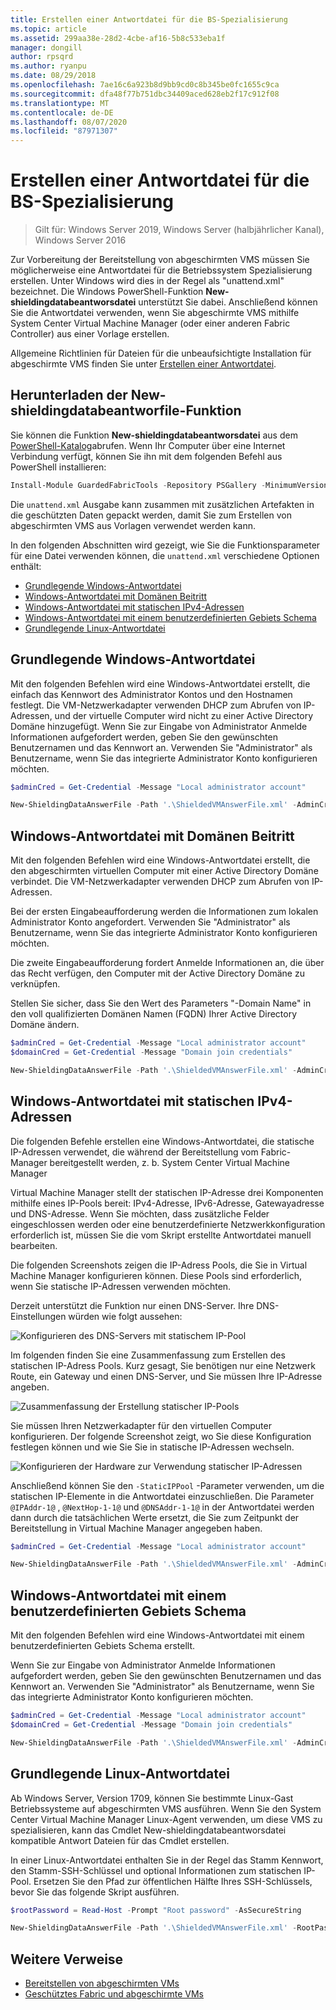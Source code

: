 ```yaml
---
title: Erstellen einer Antwortdatei für die BS-Spezialisierung
ms.topic: article
ms.assetid: 299aa38e-28d2-4cbe-af16-5b8c533eba1f
manager: dongill
author: rpsqrd
ms.author: ryanpu
ms.date: 08/29/2018
ms.openlocfilehash: 7ae16c6a923b8d9bb9cd0c8b345be0fc1655c9ca
ms.sourcegitcommit: dfa48f77b751dbc34409aced628eb2f17c912f08
ms.translationtype: MT
ms.contentlocale: de-DE
ms.lasthandoff: 08/07/2020
ms.locfileid: "87971307"
---
```

# <a name="create-os-specialization-answer-file"></a>Erstellen einer Antwortdatei für die BS-Spezialisierung

>Gilt für: Windows Server 2019, Windows Server (halbjährlicher Kanal), Windows Server 2016

Zur Vorbereitung der Bereitstellung von abgeschirmten VMS müssen Sie möglicherweise eine Antwortdatei für die Betriebssystem Spezialisierung erstellen. Unter Windows wird dies in der Regel als "unattend.xml" bezeichnet. Die Windows PowerShell-Funktion **New-shieldingdatabeantworsdatei** unterstützt Sie dabei. Anschließend können Sie die Antwortdatei verwenden, wenn Sie abgeschirmte VMS mithilfe System Center Virtual Machine Manager (oder einer anderen Fabric Controller) aus einer Vorlage erstellen.

Allgemeine Richtlinien für Dateien für die unbeaufsichtigte Installation für abgeschirmte VMS finden Sie unter [Erstellen einer Antwortdatei](guarded-fabric-tenant-creates-shielding-data.md#create-an-answer-file).

## <a name="downloading-the-new-shieldingdataanswerfile-function"></a>Herunterladen der New-shieldingdatabeantworfile-Funktion

Sie können die Funktion **New-shieldingdatabeantworsdatei** aus dem [PowerShell-Katalog](https://aka.ms/gftools)abrufen. Wenn Ihr Computer über eine Internet Verbindung verfügt, können Sie ihn mit dem folgenden Befehl aus PowerShell installieren:

```powershell
Install-Module GuardedFabricTools -Repository PSGallery -MinimumVersion 1.0.0
```

Die `unattend.xml` Ausgabe kann zusammen mit zusätzlichen Artefakten in die geschützten Daten gepackt werden, damit Sie zum Erstellen von abgeschirmten VMS aus Vorlagen verwendet werden kann.

In den folgenden Abschnitten wird gezeigt, wie Sie die Funktionsparameter für eine Datei verwenden können, die `unattend.xml` verschiedene Optionen enthält:

- [Grundlegende Windows-Antwortdatei](#basic-windows-answer-file)
- [Windows-Antwortdatei mit Domänen Beitritt](#windows-answer-file-with-domain-join)
- [Windows-Antwortdatei mit statischen IPv4-Adressen](#windows-answer-file-with-static-ipv4-addresses)
- [Windows-Antwortdatei mit einem benutzerdefinierten Gebiets Schema](#windows-answer-file-with-a-custom-locale)
- [Grundlegende Linux-Antwortdatei](#basic-linux-answer-file)

## <a name="basic-windows-answer-file"></a>Grundlegende Windows-Antwortdatei

Mit den folgenden Befehlen wird eine Windows-Antwortdatei erstellt, die einfach das Kennwort des Administrator Kontos und den Hostnamen festlegt.
Die VM-Netzwerkadapter verwenden DHCP zum Abrufen von IP-Adressen, und der virtuelle Computer wird nicht zu einer Active Directory Domäne hinzugefügt.
Wenn Sie zur Eingabe von Administrator Anmelde Informationen aufgefordert werden, geben Sie den gewünschten Benutzernamen und das Kennwort an.
Verwenden Sie "Administrator" als Benutzername, wenn Sie das integrierte Administrator Konto konfigurieren möchten.

```powershell
$adminCred = Get-Credential -Message "Local administrator account"

New-ShieldingDataAnswerFile -Path '.\ShieldedVMAnswerFile.xml' -AdminCredentials $adminCred
```

## <a name="windows-answer-file-with-domain-join"></a>Windows-Antwortdatei mit Domänen Beitritt

Mit den folgenden Befehlen wird eine Windows-Antwortdatei erstellt, die den abgeschirmten virtuellen Computer mit einer Active Directory Domäne verbindet.
Die VM-Netzwerkadapter verwenden DHCP zum Abrufen von IP-Adressen.

Bei der ersten Eingabeaufforderung werden die Informationen zum lokalen Administrator Konto angefordert.
Verwenden Sie "Administrator" als Benutzername, wenn Sie das integrierte Administrator Konto konfigurieren möchten.

Die zweite Eingabeaufforderung fordert Anmelde Informationen an, die über das Recht verfügen, den Computer mit der Active Directory Domäne zu verknüpfen.

Stellen Sie sicher, dass Sie den Wert des Parameters "-Domain Name" in den voll qualifizierten Domänen Namen (FQDN) Ihrer Active Directory Domäne ändern.

```powershell
$adminCred = Get-Credential -Message "Local administrator account"
$domainCred = Get-Credential -Message "Domain join credentials"

New-ShieldingDataAnswerFile -Path '.\ShieldedVMAnswerFile.xml' -AdminCredentials $adminCred -DomainName 'my.contoso.com' -DomainJoinCredentials $domainCred
```
## <a name="windows-answer-file-with-static-ipv4-addresses"></a>Windows-Antwortdatei mit statischen IPv4-Adressen

Die folgenden Befehle erstellen eine Windows-Antwortdatei, die statische IP-Adressen verwendet, die während der Bereitstellung vom Fabric-Manager bereitgestellt werden, z. b. System Center Virtual Machine Manager

Virtual Machine Manager stellt der statischen IP-Adresse drei Komponenten mithilfe eines IP-Pools bereit: IPv4-Adresse, IPv6-Adresse, Gatewayadresse und DNS-Adresse. Wenn Sie möchten, dass zusätzliche Felder eingeschlossen werden oder eine benutzerdefinierte Netzwerkkonfiguration erforderlich ist, müssen Sie die vom Skript erstellte Antwortdatei manuell bearbeiten.

Die folgenden Screenshots zeigen die IP-Adress Pools, die Sie in Virtual Machine Manager konfigurieren können. Diese Pools sind erforderlich, wenn Sie statische IP-Adressen verwenden möchten.

Derzeit unterstützt die Funktion nur einen DNS-Server. Ihre DNS-Einstellungen würden wie folgt aussehen:

![Konfigurieren des DNS-Servers mit statischem IP-Pool](../media/Guarded-Fabric-Shielded-VM/guarded-host-unattend-static-ip-address-pool-dns-settings.png)

Im folgenden finden Sie eine Zusammenfassung zum Erstellen des statischen IP-Adress Pools. Kurz gesagt, Sie benötigen nur eine Netzwerk Route, ein Gateway und einen DNS-Server, und Sie müssen Ihre IP-Adresse angeben.

![Zusammenfassung der Erstellung statischer IP-Pools](../media/Guarded-Fabric-Shielded-VM/guarded-host-unattend-static-ip-address-pool-summary.png)

Sie müssen Ihren Netzwerkadapter für den virtuellen Computer konfigurieren. Der folgende Screenshot zeigt, wo Sie diese Konfiguration festlegen können und wie Sie Sie in statische IP-Adressen wechseln.

![Konfigurieren der Hardware zur Verwendung statischer IP-Adressen](../media/Guarded-Fabric-Shielded-VM/guarded-host-unattend-static-ip-address-pool-network-adapter-settings.png)

Anschließend können Sie den `-StaticIPPool` -Parameter verwenden, um die statischen IP-Elemente in die Antwortdatei einzuschließen. Die Parameter `@IPAddr-1@` , `@NextHop-1-1@` und `@DNSAddr-1-1@` in der Antwortdatei werden dann durch die tatsächlichen Werte ersetzt, die Sie zum Zeitpunkt der Bereitstellung in Virtual Machine Manager angegeben haben.

```powershell
$adminCred = Get-Credential -Message "Local administrator account"

New-ShieldingDataAnswerFile -Path '.\ShieldedVMAnswerFile.xml' -AdminCredentials $adminCred -StaticIPPool IPv4Address
```

## <a name="windows-answer-file-with-a-custom-locale"></a>Windows-Antwortdatei mit einem benutzerdefinierten Gebiets Schema

Mit den folgenden Befehlen wird eine Windows-Antwortdatei mit einem benutzerdefinierten Gebiets Schema erstellt.

Wenn Sie zur Eingabe von Administrator Anmelde Informationen aufgefordert werden, geben Sie den gewünschten Benutzernamen und das Kennwort an.
Verwenden Sie "Administrator" als Benutzername, wenn Sie das integrierte Administrator Konto konfigurieren möchten.

```powershell
$adminCred = Get-Credential -Message "Local administrator account"
$domainCred = Get-Credential -Message "Domain join credentials"

New-ShieldingDataAnswerFile -Path '.\ShieldedVMAnswerFile.xml' -AdminCredentials $adminCred -Locale es-ES
```

## <a name="basic-linux-answer-file"></a>Grundlegende Linux-Antwortdatei

Ab Windows Server, Version 1709, können Sie bestimmte Linux-Gast Betriebssysteme auf abgeschirmten VMS ausführen.
Wenn Sie den System Center Virtual Machine Manager Linux-Agent verwenden, um diese VMS zu spezialisieren, kann das Cmdlet New-shieldingdatabeantworsdatei kompatible Antwort Dateien für das Cmdlet erstellen.

In einer Linux-Antwortdatei enthalten Sie in der Regel das Stamm Kennwort, den Stamm-SSH-Schlüssel und optional Informationen zum statischen IP-Pool.
Ersetzen Sie den Pfad zur öffentlichen Hälfte Ihres SSH-Schlüssels, bevor Sie das folgende Skript ausführen.

```powershell
$rootPassword = Read-Host -Prompt "Root password" -AsSecureString

New-ShieldingDataAnswerFile -Path '.\ShieldedVMAnswerFile.xml' -RootPassword $rootPassword -RootSshKey '~\.ssh\id_rsa.pub'
```

## <a name="additional-references"></a>Weitere Verweise

- [Bereitstellen von abgeschirmten VMs](guarded-fabric-configuration-scenarios-for-shielded-vms-overview.md)
- [Geschütztes Fabric und abgeschirmte VMs](guarded-fabric-and-shielded-vms-top-node.md)
